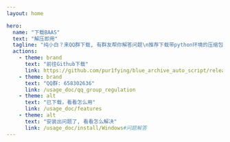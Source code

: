 ```yaml
---
layout: home

hero:
  name: "下载BAAS"
  text: "解压即用"
  tagline: "纯小白？来QQ群下载, 有群友帮你解答问题\n推荐下载带python环境的压缩包, 即带后缀full_env的文件, 解压后直接运行, 跳过安装环境"
  actions:
    - theme: brand
      text: "前往Github下载"
      link: https://github.com/pur1fying/blue_archive_auto_script/releases
    - theme: brand
      text: "QQ群: 658302636"
      link: /usage_doc/qq_group_regulation
    - theme: alt
      text: "已下载，看看怎么用"
      link: /usage_doc/features
    - theme: alt
      text: "安装出问题了, 看看怎么解决"
      link: /usage_doc/install/Windows#问题解答
---
```

